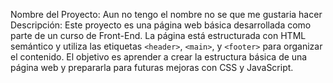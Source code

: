 Nombre del Proyecto: Aun no tengo el nombre no se que me gustaria hacer
Descripción: 
Este proyecto es una página web básica desarrollada como parte de un curso de Front-End. La página está estructurada con HTML semántico y utiliza las etiquetas `<header>`, `<main>`, y `<footer>` para organizar el contenido. El objetivo es aprender a crear la estructura básica de una página web y prepararla para futuras mejoras con CSS y JavaScript.
